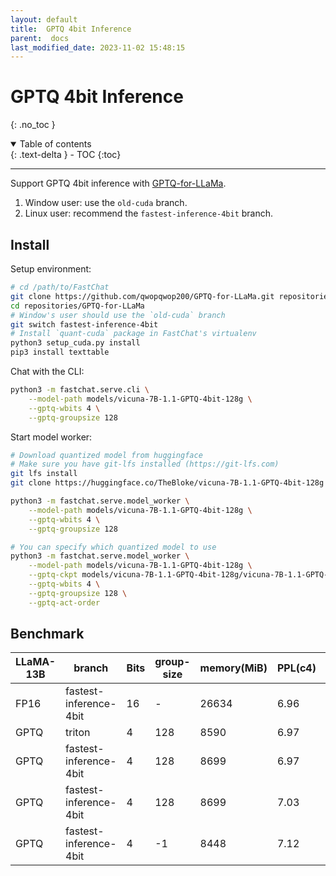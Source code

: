 ```yaml
---
layout: default
title:  GPTQ 4bit Inference
parent:  docs
last_modified_date: 2023-11-02 15:48:15
---
```

# GPTQ 4bit Inference
{: .no_toc }

<details open markdown="block">
  <summary>
    Table of contents
  </summary>
  {: .text-delta }
- TOC
{:toc}
</details>

---

Support GPTQ 4bit inference with [GPTQ-for-LLaMa](https://github.com/qwopqwop200/GPTQ-for-LLaMa).

1. Window user: use the `old-cuda` branch.
2. Linux user: recommend the `fastest-inference-4bit` branch.

## Install

Setup environment:

```bash
# cd /path/to/FastChat
git clone https://github.com/qwopqwop200/GPTQ-for-LLaMa.git repositories/GPTQ-for-LLaMa
cd repositories/GPTQ-for-LLaMa
# Window's user should use the `old-cuda` branch
git switch fastest-inference-4bit
# Install `quant-cuda` package in FastChat's virtualenv
python3 setup_cuda.py install
pip3 install texttable
```

Chat with the CLI:

```bash
python3 -m fastchat.serve.cli \
    --model-path models/vicuna-7B-1.1-GPTQ-4bit-128g \
    --gptq-wbits 4 \
    --gptq-groupsize 128
```

Start model worker:

```bash
# Download quantized model from huggingface
# Make sure you have git-lfs installed (https://git-lfs.com)
git lfs install
git clone https://huggingface.co/TheBloke/vicuna-7B-1.1-GPTQ-4bit-128g models/vicuna-7B-1.1-GPTQ-4bit-128g

python3 -m fastchat.serve.model_worker \
    --model-path models/vicuna-7B-1.1-GPTQ-4bit-128g \
    --gptq-wbits 4 \
    --gptq-groupsize 128

# You can specify which quantized model to use
python3 -m fastchat.serve.model_worker \
    --model-path models/vicuna-7B-1.1-GPTQ-4bit-128g \
    --gptq-ckpt models/vicuna-7B-1.1-GPTQ-4bit-128g/vicuna-7B-1.1-GPTQ-4bit-128g.safetensors \
    --gptq-wbits 4 \
    --gptq-groupsize 128 \
    --gptq-act-order
```

## Benchmark

| LLaMA-13B | branch                 | Bits | group-size | memory(MiB) | PPL(c4) | Median(s/token) | act-order | speed up |
| --------- | ---------------------- | ---- | ---------- | ----------- | ------- | --------------- | --------- | -------- |
| FP16      | fastest-inference-4bit | 16   | -          | 26634       | 6.96    | 0.0383          | -         | 1x       |
| GPTQ      | triton                 | 4    | 128        | 8590        | 6.97    | 0.0551          | -         | 0.69x    |
| GPTQ      | fastest-inference-4bit | 4    | 128        | 8699        | 6.97    | 0.0429          | true      | 0.89x    |
| GPTQ      | fastest-inference-4bit | 4    | 128        | 8699        | 7.03    | 0.0287          | false     | 1.33x    |
| GPTQ      | fastest-inference-4bit | 4    | -1         | 8448        | 7.12    | 0.0284          | false     | 1.44x    |
